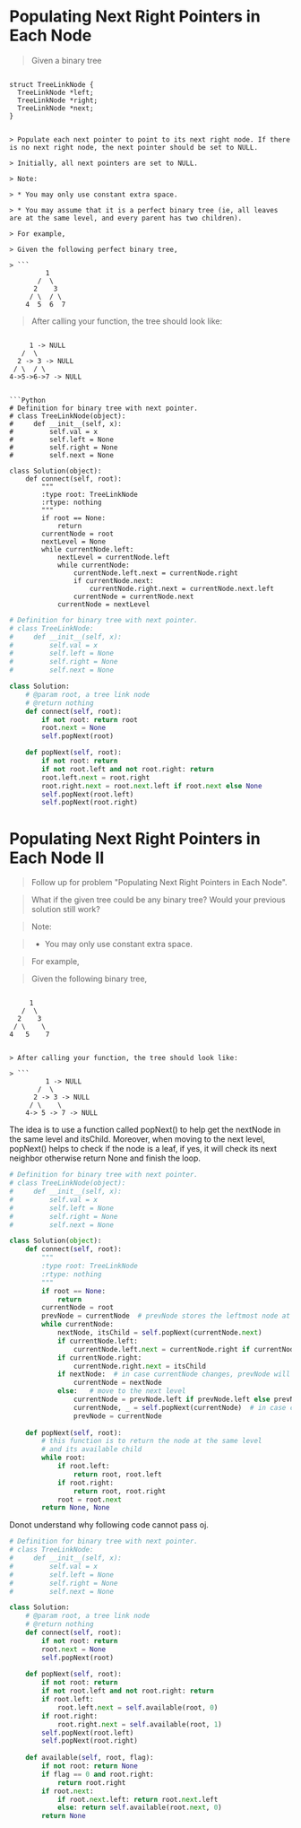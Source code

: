 # Populating Next Right Pointers in Each Node

> Given a binary tree

> ```
    struct TreeLinkNode {
      TreeLinkNode *left;
      TreeLinkNode *right;
      TreeLinkNode *next;
    }
```

> Populate each next pointer to point to its next right node. If there is no next right node, the next pointer should be set to NULL.

> Initially, all next pointers are set to NULL.

> Note:

> * You may only use constant extra space.

> * You may assume that it is a perfect binary tree (ie, all leaves are at the same level, and every parent has two children).

> For example,

> Given the following perfect binary tree,

> ```
         1
       /  \
      2    3
     / \  / \
    4  5  6  7
```

> After calling your function, the tree should look like:

> ```
         1 -> NULL
       /  \
      2 -> 3 -> NULL
     / \  / \
    4->5->6->7 -> NULL
```

```Python
# Definition for binary tree with next pointer.
# class TreeLinkNode(object):
#     def __init__(self, x):
#         self.val = x
#         self.left = None
#         self.right = None
#         self.next = None

class Solution(object):
    def connect(self, root):
        """
        :type root: TreeLinkNode
        :rtype: nothing
        """
        if root == None:
            return
        currentNode = root
        nextLevel = None
        while currentNode.left:
            nextLevel = currentNode.left
            while currentNode:
                currentNode.left.next = currentNode.right
                if currentNode.next:
                    currentNode.right.next = currentNode.next.left
                currentNode = currentNode.next
            currentNode = nextLevel
```

```Python
# Definition for binary tree with next pointer.
# class TreeLinkNode:
#     def __init__(self, x):
#         self.val = x
#         self.left = None
#         self.right = None
#         self.next = None

class Solution:
    # @param root, a tree link node
    # @return nothing
    def connect(self, root):
        if not root: return root
        root.next = None
        self.popNext(root)

    def popNext(self, root):
        if not root: return
        if not root.left and not root.right: return
        root.left.next = root.right
        root.right.next = root.next.left if root.next else None
        self.popNext(root.left)
        self.popNext(root.right)
```

# Populating Next Right Pointers in Each Node II

> Follow up for problem "Populating Next Right Pointers in Each Node".

> What if the given tree could be any binary tree? Would your previous solution still work?

> Note:

> * You may only use constant extra space.

> For example,

> Given the following binary tree,

> ```
         1
       /  \
      2    3
     / \    \
    4   5    7
```

> After calling your function, the tree should look like:

> ```
         1 -> NULL
       /  \
      2 -> 3 -> NULL
     / \    \
    4-> 5 -> 7 -> NULL
```

The idea is to use a function called popNext() to help get the nextNode in the same level and itsChild. Moreover, when moving to the next level, popNext() helps to check if the node is a leaf, if yes, it will check its next neighbor otherwise return None and finish the loop.

```Python
# Definition for binary tree with next pointer.
# class TreeLinkNode(object):
#     def __init__(self, x):
#         self.val = x
#         self.left = None
#         self.right = None
#         self.next = None

class Solution(object):
    def connect(self, root):
        """
        :type root: TreeLinkNode
        :rtype: nothing
        """
        if root == None:
            return
        currentNode = root
        prevNode = currentNode  # prevNode stores the leftmost node at a level
        while currentNode:
            nextNode, itsChild = self.popNext(currentNode.next)
            if currentNode.left:
                currentNode.left.next = currentNode.right if currentNode.right else itsChild
            if currentNode.right:
                currentNode.right.next = itsChild
            if nextNode:  # in case currentNode changes, prevNode will help
                currentNode = nextNode
            else:   # move to the next level
                currentNode = prevNode.left if prevNode.left else prevNode.right
                currentNode, _ = self.popNext(currentNode)  # in case currentNode is a leaf
                prevNode = currentNode
    
    def popNext(self, root):
        # this function is to return the node at the same level
        # and its available child
        while root:
            if root.left:
                return root, root.left
            if root.right:
                return root, root.right
            root = root.next
        return None, None
```

Donot understand why following code cannot pass oj.

```Python
# Definition for binary tree with next pointer.
# class TreeLinkNode:
#     def __init__(self, x):
#         self.val = x
#         self.left = None
#         self.right = None
#         self.next = None

class Solution:
    # @param root, a tree link node
    # @return nothing
    def connect(self, root):
        if not root: return
        root.next = None
        self.popNext(root)
    
    def popNext(self, root):
        if not root: return
        if not root.left and not root.right: return
        if root.left:
            root.left.next = self.available(root, 0)
        if root.right:
            root.right.next = self.available(root, 1)
        self.popNext(root.left)
        self.popNext(root.right)
    
    def available(self, root, flag):
        if not root: return None
        if flag == 0 and root.right:
            return root.right
        if root.next:
            if root.next.left: return root.next.left
            else: return self.available(root.next, 0)
        return None
```
